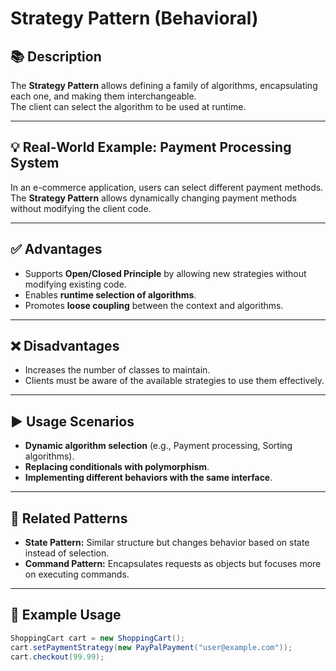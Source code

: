 # Strategy Pattern (Behavioral)

## 📚 Description
The **Strategy Pattern** allows defining a family of algorithms, encapsulating each one, and making them interchangeable.  
The client can select the algorithm to be used at runtime.

---

## 💡 Real-World Example: Payment Processing System
In an e-commerce application, users can select different payment methods.  
The **Strategy Pattern** allows dynamically changing payment methods without modifying the client code.

---

## ✅ Advantages
- Supports **Open/Closed Principle** by allowing new strategies without modifying existing code.
- Enables **runtime selection of algorithms**.
- Promotes **loose coupling** between the context and algorithms.

---

## ❌ Disadvantages
- Increases the number of classes to maintain.
- Clients must be aware of the available strategies to use them effectively.

---

## ▶️ Usage Scenarios
- **Dynamic algorithm selection** (e.g., Payment processing, Sorting algorithms).
- **Replacing conditionals with polymorphism**.
- **Implementing different behaviors with the same interface**.

---

## 📂 Related Patterns
- **State Pattern:** Similar structure but changes behavior based on state instead of selection.
- **Command Pattern:** Encapsulates requests as objects but focuses more on executing commands.

---

## 📌 Example Usage
```java
ShoppingCart cart = new ShoppingCart();
cart.setPaymentStrategy(new PayPalPayment("user@example.com"));
cart.checkout(99.99);
